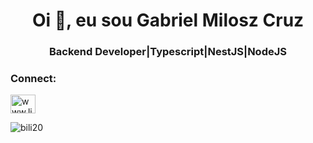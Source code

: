 <h1 align="center">Oi 👋, eu sou Gabriel Milosz Cruz</h1>
<h3 align="center">Backend Developer|Typescript|NestJS|NodeJS</h3>

<h3 align="left">Connect:</h3>
<p align="left">
<a href="https://www.linkedin.com/in/gabriel-milosz/" target="blank"><img align="center" src="https://raw.githubusercontent.com/rahuldkjain/github-profile-readme-generator/master/src/images/icons/Social/linked-in-alt.svg" alt="www.linkedin.com/in/gabriel-milosz" height="30" width="40" /></a>
</p>

<p><img align="left" src="https://github-readme-stats.vercel.app/api/top-langs?username=bili20&show_icons=true&locale=en&layout=compact" alt="bili20" /></p>
